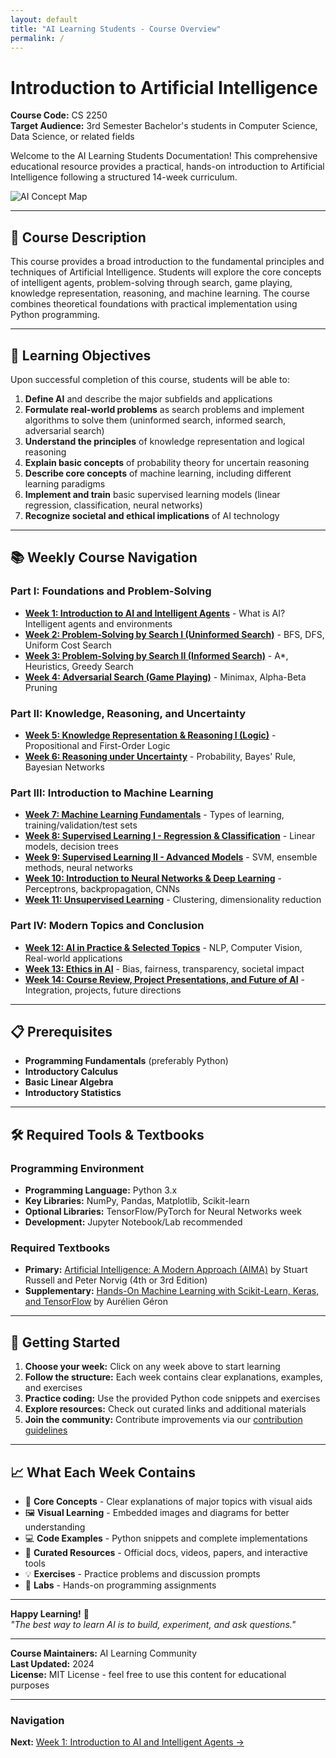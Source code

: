 ```yaml
---
layout: default
title: "AI Learning Students - Course Overview"
permalink: /
---
```


# Introduction to Artificial Intelligence
**Course Code:** CS 2250  
**Target Audience:** 3rd Semester Bachelor's students in Computer Science, Data Science, or related fields

Welcome to the AI Learning Students Documentation! This comprehensive educational resource provides a practical, hands-on introduction to Artificial Intelligence following a structured 14-week curriculum.

![AI Concept Map](https://upload.wikimedia.org/wikipedia/commons/thumb/d/de/ArtificialFictionBrain.png/640px-ArtificialFictionBrain.png)

---

## 📖 Course Description

This course provides a broad introduction to the fundamental principles and techniques of Artificial Intelligence. Students will explore the core concepts of intelligent agents, problem-solving through search, game playing, knowledge representation, reasoning, and machine learning. The course combines theoretical foundations with practical implementation using Python programming.

---

## 🎯 Learning Objectives

Upon successful completion of this course, students will be able to:

1. **Define AI** and describe the major subfields and applications
2. **Formulate real-world problems** as search problems and implement algorithms to solve them (uninformed search, informed search, adversarial search)
3. **Understand the principles** of knowledge representation and logical reasoning
4. **Explain basic concepts** of probability theory for uncertain reasoning
5. **Describe core concepts** of machine learning, including different learning paradigms
6. **Implement and train** basic supervised learning models (linear regression, classification, neural networks)
7. **Recognize societal and ethical implications** of AI technology

---

## 📚 Weekly Course Navigation

### Part I: Foundations and Problem-Solving
- **[Week 1: Introduction to AI and Intelligent Agents](week01.html)** - What is AI? Intelligent agents and environments
- **[Week 2: Problem-Solving by Search I (Uninformed Search)](week02.html)** - BFS, DFS, Uniform Cost Search
- **[Week 3: Problem-Solving by Search II (Informed Search)](week03.html)** - A*, Heuristics, Greedy Search
- **[Week 4: Adversarial Search (Game Playing)](week04.html)** - Minimax, Alpha-Beta Pruning

### Part II: Knowledge, Reasoning, and Uncertainty
- **[Week 5: Knowledge Representation & Reasoning I (Logic)](week05.html)** - Propositional and First-Order Logic
- **[Week 6: Reasoning under Uncertainty](week06.html)** - Probability, Bayes' Rule, Bayesian Networks

### Part III: Introduction to Machine Learning
- **[Week 7: Machine Learning Fundamentals](week07.html)** - Types of learning, training/validation/test sets
- **[Week 8: Supervised Learning I - Regression & Classification](week08.html)** - Linear models, decision trees
- **[Week 9: Supervised Learning II - Advanced Models](week09.html)** - SVM, ensemble methods, neural networks
- **[Week 10: Introduction to Neural Networks & Deep Learning](week10.html)** - Perceptrons, backpropagation, CNNs
- **[Week 11: Unsupervised Learning](week11.html)** - Clustering, dimensionality reduction

### Part IV: Modern Topics and Conclusion
- **[Week 12: AI in Practice & Selected Topics](week12.html)** - NLP, Computer Vision, Real-world applications
- **[Week 13: Ethics in AI](week13.html)** - Bias, fairness, transparency, societal impact
- **[Week 14: Course Review, Project Presentations, and Future of AI](week14.html)** - Integration, projects, future directions

---

## 📋 Prerequisites

- **Programming Fundamentals** (preferably Python)
- **Introductory Calculus**
- **Basic Linear Algebra**
- **Introductory Statistics**

---

## 🛠️ Required Tools & Textbooks

### Programming Environment
- **Programming Language:** Python 3.x
- **Key Libraries:** NumPy, Pandas, Matplotlib, Scikit-learn
- **Optional Libraries:** TensorFlow/PyTorch for Neural Networks week
- **Development:** Jupyter Notebook/Lab recommended

### Required Textbooks
- **Primary:** [Artificial Intelligence: A Modern Approach (AIMA)](https://aima.cs.berkeley.edu/) by Stuart Russell and Peter Norvig (4th or 3rd Edition)
- **Supplementary:** [Hands-On Machine Learning with Scikit-Learn, Keras, and TensorFlow](https://www.oreilly.com/library/view/hands-on-machine-learning/9781492032632/) by Aurélien Géron

---

## 🚀 Getting Started

1. **Choose your week:** Click on any week above to start learning
2. **Follow the structure:** Each week contains clear explanations, examples, and exercises
3. **Practice coding:** Use the provided Python code snippets and exercises
4. **Explore resources:** Check out curated links and additional materials
5. **Join the community:** Contribute improvements via our [contribution guidelines](https://github.com/irfan-sec/ai-learning-students/blob/main/CONTRIBUTING.md)

---

## 📈 What Each Week Contains

- 📝 **Core Concepts** - Clear explanations of major topics with visual aids
- 🖼️ **Visual Learning** - Embedded images and diagrams for better understanding
- 💻 **Code Examples** - Python snippets and complete implementations
- 🔗 **Curated Resources** - Official docs, videos, papers, and interactive tools
- 💡 **Exercises** - Practice problems and discussion prompts
- 🧪 **Labs** - Hands-on programming assignments

---

**Happy Learning!** 🚀  
*"The best way to learn AI is to build, experiment, and ask questions."*

---

**Course Maintainers:** AI Learning Community  
**Last Updated:** 2024  
**License:** MIT License - feel free to use this content for educational purposes

---

### Navigation
**Next:** [Week 1: Introduction to AI and Intelligent Agents →](week01.html)